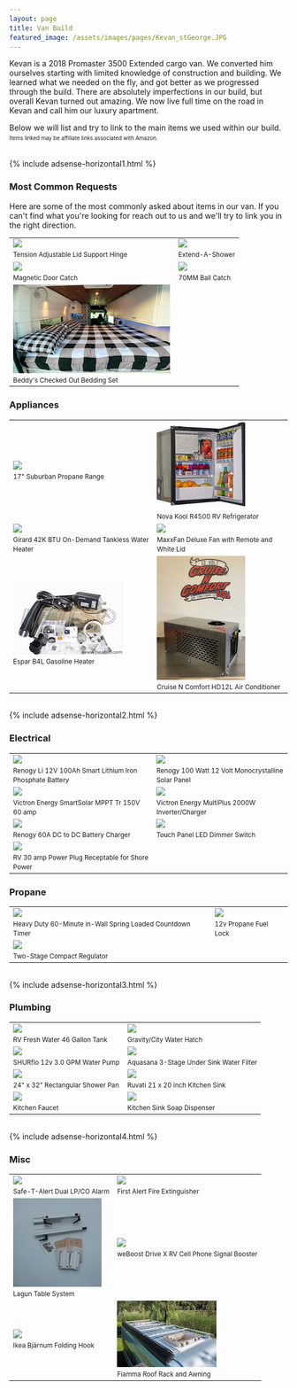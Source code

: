 ```yaml
---
layout: page
title: Van Build
featured_image: /assets/images/pages/Kevan_stGeorge.JPG
---
```


Kevan is a 2018 Promaster 3500 Extended cargo van. We converted him ourselves starting with limited knowledge of construction and building. We learned what we needed on the fly, and got better as we progressed through the build. There are absolutely imperfections in our build, but overall Kevan turned out amazing. We now live full time on the road in Kevan and call him our luxury apartment.

Below we will list and try to link to the main items we used within our build. 
<br><small><small>Items linked may be affiliate links associated with Amazon.</small></small>

<br>
{% include adsense-horizontal1.html %}<br>

### Most Common Requests

Here are some of the most commonly asked about items in our van. If you can't find what you're looking for reach out to us and we'll try to link you in the right direction.

<table>
  <tr>
    <td>
      <a href="https://www.amazon.com/gp/product/B01N9IX87T?ie=UTF8&psc=1&linkCode=li2&tag=twk0df-20&linkId=cdc35bcacb7c3a79e4b689b7e164b83e&language=en_US&ref_=as_li_ss_il" target="_blank"><img border="0" src="//ws-na.amazon-adsystem.com/widgets/q?_encoding=UTF8&ASIN=B01N9IX87T&Format=_SL160_&ID=AsinImage&MarketPlace=US&ServiceVersion=20070822&WS=1&tag=twk0df-20&language=en_US" ></a><img src="https://ir-na.amazon-adsystem.com/e/ir?t=twk0df-20&language=en_US&l=li2&o=1&a=B01N9IX87T" width="1" height="1" border="0" alt="" style="border:none !important; margin:0px !important;" /> <br><small>Tension Adjustable Lid Support Hinge</small>
    </td>
    <td>
      <a href="https://www.amazon.com/gp/product/B0031XXW4O?&linkCode=li2&tag=twk0df-20&linkId=c272548ab482b7cd7bc95e5ae80f3dbc&language=en_US&ref_=as_li_ss_il" target="_blank"><img border="0" src="//ws-na.amazon-adsystem.com/widgets/q?_encoding=UTF8&ASIN=B0031XXW4O&Format=_SL160_&ID=AsinImage&MarketPlace=US&ServiceVersion=20070822&WS=1&tag=twk0df-20&language=en_US" ></a><img src="https://ir-na.amazon-adsystem.com/e/ir?t=twk0df-20&language=en_US&l=li2&o=1&a=B0031XXW4O" width="1" height="1" border="0" alt="" style="border:none !important; margin:0px !important;" /> <br><small>Extend-A-Shower</small>
    </td>
  </tr>
  <tr>
    <td>
      <a href="https://www.amazon.com/gp/product/B07J4PYV7N?&linkCode=li2&tag=twk0df-20&linkId=40ebef64dfa53dea7db971c36e9821df&language=en_US&ref_=as_li_ss_il" target="_blank"><img border="0" src="//ws-na.amazon-adsystem.com/widgets/q?_encoding=UTF8&ASIN=B07J4PYV7N&Format=_SL160_&ID=AsinImage&MarketPlace=US&ServiceVersion=20070822&WS=1&tag=twk0df-20&language=en_US" ></a><img src="https://ir-na.amazon-adsystem.com/e/ir?t=twk0df-20&language=en_US&l=li2&o=1&a=B07J4PYV7N" width="1" height="1" border="0" alt="" style="border:none !important; margin:0px !important;" /> <br><small>Magnetic Door Catch</small>
    </td>
    <td>
      <a href="https://www.amazon.com/gp/product/B07PVN1JMQ?&linkCode=li2&tag=twk0df-20&linkId=ad4f0a8d33931ecf7af703c99637e073&language=en_US&ref_=as_li_ss_il" target="_blank"><img border="0" src="//ws-na.amazon-adsystem.com/widgets/q?_encoding=UTF8&ASIN=B07PVN1JMQ&Format=_SL160_&ID=AsinImage&MarketPlace=US&ServiceVersion=20070822&WS=1&tag=twk0df-20&language=en_US" ></a><img src="https://ir-na.amazon-adsystem.com/e/ir?t=twk0df-20&language=en_US&l=li2&o=1&a=B07PVN1JMQ" width="1" height="1" border="0" alt="" style="border:none !important; margin:0px !important;" /> <br><small>70MM Ball Catch</small>
    </td>
  </tr>
  <tr>
    <td>
      <a href="https://beddys.com/collections/beddys/products/checked-out?variant=38785479751" target="_blank"><img border="0" src="/assets/images/pages/VanBuild/bedding.JPG" ></a><img src="/assets/images/pages/VanBuild/bedding.JPG" width="1" height="1" border="0" alt="" style="border:none !important; margin:0px !important;" /> <br><small>Beddy's Checked Out Bedding Set</small>
    </td>

  </tr>
</table>


### Appliances

<table>
  <tr>
    <td>
    	<a href="https://www.amazon.com/dp/B00PXJRYR0?coliid=I1RE2WYAX26PCB&colid=25HEF36T49B08&th=1&linkCode=li2&tag=twk0df-20&linkId=da9e801164590bc8e44b3d9eaa0aa757&language=en_US&ref_=as_li_ss_il" target="_blank"><img border="0" src="//ws-na.amazon-adsystem.com/widgets/q?_encoding=UTF8&ASIN=B00PXJRYR0&Format=_SL160_&ID=AsinImage&MarketPlace=US&ServiceVersion=20070822&WS=1&tag=twk0df-20&language=en_US" ></a><img src="https://ir-na.amazon-adsystem.com/e/ir?t=twk0df-20&language=en_US&l=li2&o=1&a=B00PXJRYR0" width="1" height="1" border="0" alt="" style="border:none !important; margin:0px !important;" /> <br><small>17" Suburban Propane Range</small>
    </td>
    <td>
    	<a href="https://www.campervan-hq.com/products/novakool-4-3-cu-ft-dc-refrigerator-r4500?variant=36757940109461" target="_blank"><img border="0" src="/assets/images/pages/VanBuild/fridge.jpg" ></a><img src="//assets/images/pages/VanBuild/fridge.jpg" width="1" height="1" border="0" alt="" style="border:none !important; margin:0px !important;" /> <br><small>Nova Kool R4500 RV Refrigerator</small>
    </td>
  </tr>
  <tr>
    <td>
    	<a href="https://www.amazon.com/Girard-2GWHAM-Demand-Tankless-Heater/dp/B019BWN8E2?dchild=1&keywords=Girard+42K+BTU+Micro-Processor+Controlled+On-Demand+Tankless+Water+Heater&qid=1614985630&sr=8-5&linkCode=li2&tag=twk0df-20&linkId=86bcbfb62b4caaebd6ebb1c40f2728bc&language=en_US&ref_=as_li_ss_il" target="_blank"><img border="0" src="//ws-na.amazon-adsystem.com/widgets/q?_encoding=UTF8&ASIN=B019BWN8E2&Format=_SL160_&ID=AsinImage&MarketPlace=US&ServiceVersion=20070822&WS=1&tag=twk0df-20&language=en_US" ></a><img src="https://ir-na.amazon-adsystem.com/e/ir?t=twk0df-20&language=en_US&l=li2&o=1&a=B019BWN8E2" width="1" height="1" border="0" alt="" style="border:none !important; margin:0px !important;" /> <br><small>Girard 42K BTU On-Demand Tankless Water Heater</small>
    </td>
    <td>
    	<a href="https://www.amazon.com/dp/B003ZOF09Y?coliid=I2GIX58VERQPC3&colid=25HEF36T49B08&psc=1&linkCode=li2&tag=twk0df-20&linkId=27b7a557d368913db4563e38f2133c4b&language=en_US&ref_=as_li_ss_il" target="_blank"><img border="0" src="//ws-na.amazon-adsystem.com/widgets/q?_encoding=UTF8&ASIN=B003ZOF09Y&Format=_SL160_&ID=AsinImage&MarketPlace=US&ServiceVersion=20070822&WS=1&tag=twk0df-20&language=en_US" ></a><img src="https://ir-na.amazon-adsystem.com/e/ir?t=twk0df-20&language=en_US&l=li2&o=1&a=B003ZOF09Y" width="1" height="1" border="0" alt="" style="border:none !important; margin:0px !important;" /> <br><small>MaxxFan Deluxe Fan with Remote and White Lid</small>
    </td>
  </tr>
  <tr>
    <td>
      <a href="https://www.heatso.com/espar-b4l-gasoline-heater-kit-12v-4kw/" target="_blank"><img border="0" src="/assets/images/pages/VanBuild/espar_heater.jpg" ></a><img src="//assets/images/pages/VanBuild/espar_heater.jpg" width="1" height="1" border="0" alt="" style="border:none !important; margin:0px !important;" /> <br><small>Espar B4L Gasoline Heater</small>
    </td>
    <td>
      <a href="https://stores.12voltairconditioning.com/hd-12l-12-volt-dc-mini-split-system-air-conditioner/" target="_blank"><img border="0" src="/assets/images/pages/VanBuild/cruisencomfort.jpg" ></a><img src="//assets/images/pages/VanBuild/cruisencomfort.jpg" width="1" height="1" border="0" alt="" style="border:none !important; margin:0px !important;" /> <br><small>Cruise N Comfort HD12L Air Conditioner</small>
    </td>
  </tr>
</table>


<br>
{% include adsense-horizontal2.html %}<br>

### Electrical

<table>
  <tr>
    <td>
      <a href="https://www.amazon.com/Renogy-100Ah-Lithium-Phosphate-Battery/dp/B07YXL2TC7?dchild=1&keywords=renogy+100ah+smart+lithium&qid=1618706925&sr=8-1&linkCode=li2&tag=twk0df-20&linkId=50c11cfc36ed714f910910966968e81d&language=en_US&ref_=as_li_ss_il" target="_blank"><img border="0" src="//ws-na.amazon-adsystem.com/widgets/q?_encoding=UTF8&ASIN=B07YXL2TC7&Format=_SL160_&ID=AsinImage&MarketPlace=US&ServiceVersion=20070822&WS=1&tag=twk0df-20&language=en_US" ></a><img src="https://ir-na.amazon-adsystem.com/e/ir?t=twk0df-20&language=en_US&l=li2&o=1&a=B07YXL2TC7" width="1" height="1" border="0" alt="" style="border:none !important; margin:0px !important;" /> <br><small>Renogy Li 12V 100Ah Smart Lithium Iron Phosphate Battery</small>
    </td>
    <td>
      <a href="https://www.amazon.com/Renogy-Monocrystalline-Solar-Compact-Design/dp/B07GF5JY35?dchild=1&keywords=renogy+100w+compact+solar+panel&qid=1618707002&sr=8-3&linkCode=li2&tag=twk0df-20&linkId=06113d5d66ad14110140f41741f93c00&language=en_US&ref_=as_li_ss_il" target="_blank"><img border="0" src="//ws-na.amazon-adsystem.com/widgets/q?_encoding=UTF8&ASIN=B07GF5JY35&Format=_SL160_&ID=AsinImage&MarketPlace=US&ServiceVersion=20070822&WS=1&tag=twk0df-20&language=en_US" ></a><img src="https://ir-na.amazon-adsystem.com/e/ir?t=twk0df-20&language=en_US&l=li2&o=1&a=B07GF5JY35" width="1" height="1" border="0" alt="" style="border:none !important; margin:0px !important;" /> <br><small>Renogy 100 Watt 12 Volt Monocrystalline Solar Panel</small>
    </td>
  </tr>
  <tr>
    <td>
      <a href="https://www.amazon.com/Victron-SmartSolar-Charge-Controller-150V/dp/B07B4KF7LY?dchild=1&keywords=victron+charge+controller+mppt+150%2F60&qid=1618707117&sr=8-3&linkCode=li2&tag=twk0df-20&linkId=13bea40b63640c5edf3d0439b70671b7&language=en_US&ref_=as_li_ss_il" target="_blank"><img border="0" src="//ws-na.amazon-adsystem.com/widgets/q?_encoding=UTF8&ASIN=B07B4KF7LY&Format=_SL160_&ID=AsinImage&MarketPlace=US&ServiceVersion=20070822&WS=1&tag=twk0df-20&language=en_US" ></a><img src="https://ir-na.amazon-adsystem.com/e/ir?t=twk0df-20&language=en_US&l=li2&o=1&a=B07B4KF7LY" width="1" height="1" border="0" alt="" style="border:none !important; margin:0px !important;" /> <br><small>Victron Energy SmartSolar MPPT Tr 150V 60 amp</small>
    </td>
    <td>
      <a href="https://www.amazon.com/Victron-12-2000-80-50-120V/dp/B0053XY8NY?dchild=1&keywords=victron+2000w+inverter+charger&qid=1618707177&sr=8-1-spons&psc=1&smid=AERMGYAT5R869&spLa=ZW5jcnlwdGVkUXVhbGlmaWVyPUExS0xINDdCOTdZUUUxJmVuY3J5cHRlZElkPUEwMzQ1MTY3MkJRTk5GNFpRR09EWiZlbmNyeXB0ZWRBZElkPUEwNDY4MDk2MVNQTTFaNURMUzlXQiZ3aWRnZXROYW1lPXNwX2F0ZiZhY3Rpb249Y2xpY2tSZWRpcmVjdCZkb05vdExvZ0NsaWNrPXRydWU%3D&linkCode=li2&tag=twk0df-20&linkId=e923223bf4eee5cfc09fa47be51f7b99&language=en_US&ref_=as_li_ss_il" target="_blank"><img border="0" src="//ws-na.amazon-adsystem.com/widgets/q?_encoding=UTF8&ASIN=B0053XY8NY&Format=_SL160_&ID=AsinImage&MarketPlace=US&ServiceVersion=20070822&WS=1&tag=twk0df-20&language=en_US" ></a><img src="https://ir-na.amazon-adsystem.com/e/ir?t=twk0df-20&language=en_US&l=li2&o=1&a=B0053XY8NY" width="1" height="1" border="0" alt="" style="border:none !important; margin:0px !important;" /> <br><small>Victron Energy MultiPlus 2000W Inverter/Charger</small>
    </td>
  </tr>
  <tr>
    <td>
      <a href="https://www.amazon.com/Renogy-60A-Battery-Multi-Stage-Charging/dp/B07Z4GSYC2?crid=3M4YK36QHO7AY&dchild=1&keywords=renogy+60+amp+dc+to+dc+charger&qid=1618707259&sprefix=renogy+60%2Caps%2C289&sr=8-3&linkCode=li2&tag=twk0df-20&linkId=e23f1c9c1208dc5b2700fa5fda019ba3&language=en_US&ref_=as_li_ss_il" target="_blank"><img border="0" src="//ws-na.amazon-adsystem.com/widgets/q?_encoding=UTF8&ASIN=B07Z4GSYC2&Format=_SL160_&ID=AsinImage&MarketPlace=US&ServiceVersion=20070822&WS=1&tag=twk0df-20&language=en_US" ></a><img src="https://ir-na.amazon-adsystem.com/e/ir?t=twk0df-20&language=en_US&l=li2&o=1&a=B07Z4GSYC2" width="1" height="1" border="0" alt="" style="border:none !important; margin:0px !important;" /> <br><small>Renogy 60A DC to DC Battery Charger</small>
    </td>
    <td>
      <a href="https://www.amazon.com/gp/product/B00S803KJM?ie=UTF8&psc=1&linkCode=li2&tag=twk0df-20&linkId=c0717f9fa69b76328ff13e62049ffc61&language=en_US&ref_=as_li_ss_il" target="_blank"><img border="0" src="//ws-na.amazon-adsystem.com/widgets/q?_encoding=UTF8&ASIN=B00S803KJM&Format=_SL160_&ID=AsinImage&MarketPlace=US&ServiceVersion=20070822&WS=1&tag=twk0df-20&language=en_US" ></a><img src="https://ir-na.amazon-adsystem.com/e/ir?t=twk0df-20&language=en_US&l=li2&o=1&a=B00S803KJM" width="1" height="1" border="0" alt="" style="border:none !important; margin:0px !important;" /> <br><small>Touch Panel LED Dimmer Switch</small>
    </td>
  </tr>
  <tr>
    <td>
      <a href="https://www.amazon.com/gp/product/B01N0GHPUJ?&linkCode=li2&tag=twk0df-20&linkId=59d772a23b6b40919a71d8939ea5a6c1&language=en_US&ref_=as_li_ss_il" target="_blank"><img border="0" src="//ws-na.amazon-adsystem.com/widgets/q?_encoding=UTF8&ASIN=B01N0GHPUJ&Format=_SL160_&ID=AsinImage&MarketPlace=US&ServiceVersion=20070822&WS=1&tag=twk0df-20&language=en_US" ></a><img src="https://ir-na.amazon-adsystem.com/e/ir?t=twk0df-20&language=en_US&l=li2&o=1&a=B01N0GHPUJ" width="1" height="1" border="0" alt="" style="border:none !important; margin:0px !important;" /> <br><small>RV 30 amp Power Plug Receptable for Shore Power</small>
    </td>
  </tr>
</table>

### Propane

<table>
  <tr>
    <td>
      <a href="https://www.amazon.com/gp/product/B01LVTGKBR?&linkCode=li2&tag=twk0df-20&linkId=0c4a14c614bcb484f7e6088de8df7b4e&language=en_US&ref_=as_li_ss_il" target="_blank"><img border="0" src="//ws-na.amazon-adsystem.com/widgets/q?_encoding=UTF8&ASIN=B01LVTGKBR&Format=_SL160_&ID=AsinImage&MarketPlace=US&ServiceVersion=20070822&WS=1&tag=twk0df-20&language=en_US" ></a><img src="https://ir-na.amazon-adsystem.com/e/ir?t=twk0df-20&language=en_US&l=li2&o=1&a=B01LVTGKBR" width="1" height="1" border="0" alt="" style="border:none !important; margin:0px !important;" /> <br><small>Heavy Duty 60-Minute in-Wall Spring Loaded Countdown Timer</small>
    </td>
    <td>
      <a href="https://www.amazon.com/Advanced-Fuel-Components-Propane-AFC-151R/dp/B0843MVGL4?&linkCode=li2&tag=twk0df-20&linkId=41044a777a7405bcc1952f33c6a1fb04&language=en_US&ref_=as_li_ss_il" target="_blank"><img border="0" src="//ws-na.amazon-adsystem.com/widgets/q?_encoding=UTF8&ASIN=B0843MVGL4&Format=_SL160_&ID=AsinImage&MarketPlace=US&ServiceVersion=20070822&WS=1&tag=twk0df-20&language=en_US" ></a><img src="https://ir-na.amazon-adsystem.com/e/ir?t=twk0df-20&language=en_US&l=li2&o=1&a=B0843MVGL4" width="1" height="1" border="0" alt="" style="border:none !important; margin:0px !important;" /> <br><small>12v Propane Fuel Lock</small>
    </td>
  </tr>
  <tr>
    <td>
      <a href="https://www.amazon.com/gp/product/B00KTS0QDY?&linkCode=li2&tag=twk0df-20&linkId=0920bb8958cc52803ff19e6771e4360a&language=en_US&ref_=as_li_ss_il" target="_blank"><img border="0" src="//ws-na.amazon-adsystem.com/widgets/q?_encoding=UTF8&ASIN=B00KTS0QDY&Format=_SL160_&ID=AsinImage&MarketPlace=US&ServiceVersion=20070822&WS=1&tag=twk0df-20&language=en_US" ></a><img src="https://ir-na.amazon-adsystem.com/e/ir?t=twk0df-20&language=en_US&l=li2&o=1&a=B00KTS0QDY" width="1" height="1" border="0" alt="" style="border:none !important; margin:0px !important;" /> <br><small>Two-Stage Compact Regulator</small>
    </td>
  </tr>
</table>

<br>
{% include adsense-horizontal3.html %}<br>

### Plumbing

<table>
  <tr>
    <td>
      <a href="https://www.amazon.com/gp/product/B007MSLP7A?&linkCode=li2&tag=twk0df-20&linkId=390347bf5d672f77d9ec0947511e6bf2&language=en_US&ref_=as_li_ss_il" target="_blank"><img border="0" src="//ws-na.amazon-adsystem.com/widgets/q?_encoding=UTF8&ASIN=B007MSLP7A&Format=_SL160_&ID=AsinImage&MarketPlace=US&ServiceVersion=20070822&WS=1&tag=twk0df-20&language=en_US" ></a><img src="https://ir-na.amazon-adsystem.com/e/ir?t=twk0df-20&language=en_US&l=li2&o=1&a=B007MSLP7A" width="1" height="1" border="0" alt="" style="border:none !important; margin:0px !important;" /> <br><small>RV Fresh Water 46 Gallon Tank</small>
    </td>
    <td>
      <a href="https://www.amazon.com/Valterra-White-Gravity-Water-Trailer/dp/B0735PZW4H?dchild=1&keywords=rv+water+fill&qid=1618708573&sbo=RZvfv%2F%2FHxDF%2BO5021pAnSA%3D%3D&sr=8-3&linkCode=li2&tag=twk0df-20&linkId=f99e656e5fbde9b30b1938c806125cf5&language=en_US&ref_=as_li_ss_il" target="_blank"><img border="0" src="//ws-na.amazon-adsystem.com/widgets/q?_encoding=UTF8&ASIN=B0735PZW4H&Format=_SL160_&ID=AsinImage&MarketPlace=US&ServiceVersion=20070822&WS=1&tag=twk0df-20&language=en_US" ></a><img src="https://ir-na.amazon-adsystem.com/e/ir?t=twk0df-20&language=en_US&l=li2&o=1&a=B0735PZW4H" width="1" height="1" border="0" alt="" style="border:none !important; margin:0px !important;" /> <br><small>Gravity/City Water Hatch</small>
    </td>
  </tr>
  <tr>
    <td>
      <a href="https://www.amazon.com/SHURflo-Revolution-Water-Pump-4008-101-A65/dp/B010TKMK4O?crid=3TXYGVHAYDQF9&dchild=1&keywords=shurflo+4008-101-a65+new+3.0+gpm+rv+water+pump+revolution%2C+12v&qid=1618708672&sprefix=shurflo+water+pump+3.0%2Caps%2C309&sr=8-1&linkCode=li2&tag=twk0df-20&linkId=9c2aa3bc0de0af5aec2df19ba2a7bfee&language=en_US&ref_=as_li_ss_il" target="_blank"><img border="0" src="//ws-na.amazon-adsystem.com/widgets/q?_encoding=UTF8&ASIN=B010TKMK4O&Format=_SL160_&ID=AsinImage&MarketPlace=US&ServiceVersion=20070822&WS=1&tag=twk0df-20&language=en_US" ></a><img src="https://ir-na.amazon-adsystem.com/e/ir?t=twk0df-20&language=en_US&l=li2&o=1&a=B010TKMK4O" width="1" height="1" border="0" alt="" style="border:none !important; margin:0px !important;" /> <br><small>SHURflo 12v 3.0 GPM Water Pump</small>
    </td>
    <td>
     <a href="https://www.amazon.com/gp/product/B06XGZMTRH?&linkCode=li2&tag=twk0df-20&linkId=48e98a10ff41239e2456736b8479c9ab&language=en_US&ref_=as_li_ss_il" target="_blank"><img border="0" src="//ws-na.amazon-adsystem.com/widgets/q?_encoding=UTF8&ASIN=B06XGZMTRH&Format=_SL160_&ID=AsinImage&MarketPlace=US&ServiceVersion=20070822&WS=1&tag=twk0df-20&language=en_US" ></a><img src="https://ir-na.amazon-adsystem.com/e/ir?t=twk0df-20&language=en_US&l=li2&o=1&a=B06XGZMTRH" width="1" height="1" border="0" alt="" style="border:none !important; margin:0px !important;" /> <br><small>Aquasana  3-Stage Under Sink Water Filter</small>
    </td>
  </tr>
  <tr>
    <td>
      <a href="https://www.amazon.com/Lippert-Components-210369-Rectangular-Handed/dp/B00OM0YIR0?crid=39KHFN1R2ZAO2&dchild=1&keywords=shower+pan+24x32&qid=1618708887&sprefix=shower+pan+24%2Caps%2C283&sr=8-2&linkCode=li2&tag=twk0df-20&linkId=98c231c5e9968bf8fb83a50705dfe9b8&language=en_US&ref_=as_li_ss_il" target="_blank"><img border="0" src="//ws-na.amazon-adsystem.com/widgets/q?_encoding=UTF8&ASIN=B00OM0YIR0&Format=_SL160_&ID=AsinImage&MarketPlace=US&ServiceVersion=20070822&WS=1&tag=twk0df-20&language=en_US" ></a><img src="https://ir-na.amazon-adsystem.com/e/ir?t=twk0df-20&language=en_US&l=li2&o=1&a=B00OM0YIR0" width="1" height="1" border="0" alt="" style="border:none !important; margin:0px !important;" /> <br><small>24" x 32" Rectangular Shower Pan</small>
    </td>
    <td>
      <a href="https://www.amazon.com/gp/product/B07R8WP9PL?&linkCode=li2&tag=twk0df-20&linkId=61ca7afc31b544848b940afde510df49&language=en_US&ref_=as_li_ss_il" target="_blank"><img border="0" src="//ws-na.amazon-adsystem.com/widgets/q?_encoding=UTF8&ASIN=B07R8WP9PL&Format=_SL160_&ID=AsinImage&MarketPlace=US&ServiceVersion=20070822&WS=1&tag=twk0df-20&language=en_US" ></a><img src="https://ir-na.amazon-adsystem.com/e/ir?t=twk0df-20&language=en_US&l=li2&o=1&a=B07R8WP9PL" width="1" height="1" border="0" alt="" style="border:none !important; margin:0px !important;" /> <br><small>Ruvati 21 x 20 inch Kitchen Sink</small>
    </td>
  </tr>
    <tr>
    <td>
      <a href="https://www.amazon.com/gp/product/B07D8F5NCW?&linkCode=li2&tag=twk0df-20&linkId=2b90f7bb2109c891dc27cfa932462b28&language=en_US&ref_=as_li_ss_il" target="_blank"><img border="0" src="//ws-na.amazon-adsystem.com/widgets/q?_encoding=UTF8&ASIN=B07D8F5NCW&Format=_SL160_&ID=AsinImage&MarketPlace=US&ServiceVersion=20070822&WS=1&tag=twk0df-20&language=en_US" ></a><img src="https://ir-na.amazon-adsystem.com/e/ir?t=twk0df-20&language=en_US&l=li2&o=1&a=B07D8F5NCW" width="1" height="1" border="0" alt="" style="border:none !important; margin:0px !important;" /> <br><small>Kitchen Faucet</small>
    </td>
    <td>
      <a href="https://www.amazon.com/gp/product/B081L1RC1V?&linkCode=li2&tag=twk0df-20&linkId=e54143d8ae1ff68cf590173a6e322ad5&language=en_US&ref_=as_li_ss_il" target="_blank"><img border="0" src="//ws-na.amazon-adsystem.com/widgets/q?_encoding=UTF8&ASIN=B081L1RC1V&Format=_SL160_&ID=AsinImage&MarketPlace=US&ServiceVersion=20070822&WS=1&tag=twk0df-20&language=en_US" ></a><img src="https://ir-na.amazon-adsystem.com/e/ir?t=twk0df-20&language=en_US&l=li2&o=1&a=B081L1RC1V" width="1" height="1" border="0" alt="" style="border:none !important; margin:0px !important;" /> <br><small>Kitchen Sink Soap Dispenser</small>
    </td>
  </tr>
</table>

<br>
{% include adsense-horizontal4.html %}<br>

### Misc

<table>
  <tr>
    <td>
      <a href="https://www.amazon.com/gp/product/B009XTZ0XQ?&linkCode=li2&tag=twk0df-20&linkId=4cea970c0cc7d30987180f5e6ee19043&language=en_US&ref_=as_li_ss_il" target="_blank"><img border="0" src="//ws-na.amazon-adsystem.com/widgets/q?_encoding=UTF8&ASIN=B009XTZ0XQ&Format=_SL160_&ID=AsinImage&MarketPlace=US&ServiceVersion=20070822&WS=1&tag=twk0df-20&language=en_US" ></a><img src="https://ir-na.amazon-adsystem.com/e/ir?t=twk0df-20&language=en_US&l=li2&o=1&a=B009XTZ0XQ" width="1" height="1" border="0" alt="" style="border:none !important; margin:0px !important;" /> <br><small>Safe-T-Alert Dual LP/CO Alarm</small>
    </td>
    <td>
      <a href="https://www.amazon.com/gp/product/B000Y4IKTU?&linkCode=li2&tag=twk0df-20&linkId=3ecb6a0e6fad033bae2812932e5ddafe&language=en_US&ref_=as_li_ss_il" target="_blank"><img border="0" src="//ws-na.amazon-adsystem.com/widgets/q?_encoding=UTF8&ASIN=B000Y4IKTU&Format=_SL160_&ID=AsinImage&MarketPlace=US&ServiceVersion=20070822&WS=1&tag=twk0df-20&language=en_US" ></a><img src="https://ir-na.amazon-adsystem.com/e/ir?t=twk0df-20&language=en_US&l=li2&o=1&a=B000Y4IKTU" width="1" height="1" border="0" alt="" style="border:none !important; margin:0px !important;" /> <br><small>First Alert Fire Extinguisher</small>
    </td>
  </tr>
  <tr>
    <td>
      <a href="https://www.lagunusa.com/product/lagun-table-system-2-1" target="_blank"><img border="0" src="/assets/images/pages/VanBuild/lagun_table.jpeg" ></a><img src="//assets/images/pages/VanBuild/lagun_table.jpeg" width="1" height="1" border="0" alt="" style="border:none !important; margin:0px !important;" /> <br><small>Lagun Table System</small>
    </td>
    <td>
      <a href="https://www.amazon.com/weBoost-471410-Signal-Booster-Motorhome/dp/B07TYGJ9TV?dchild=1&keywords=weboost+rv&qid=1618709789&sr=8-5&linkCode=li2&tag=twk0df-20&linkId=7e7510e1d265fcbf1d3b0a56150b8234&language=en_US&ref_=as_li_ss_il" target="_blank"><img border="0" src="//ws-na.amazon-adsystem.com/widgets/q?_encoding=UTF8&ASIN=B07TYGJ9TV&Format=_SL160_&ID=AsinImage&MarketPlace=US&ServiceVersion=20070822&WS=1&tag=twk0df-20&language=en_US" ></a><img src="https://ir-na.amazon-adsystem.com/e/ir?t=twk0df-20&language=en_US&l=li2&o=1&a=B07TYGJ9TV" width="1" height="1" border="0" alt="" style="border:none !important; margin:0px !important;" /> <br><small>weBoost Drive X RV Cell Phone Signal Booster</small>
    </td>
  </tr>
  <tr>
    <td>
      <a href="https://www.amazon.com/Ikea-Bj%C3%A4rnum-Folding-Hook-Aluminum/dp/B00AZ7BEDK?dchild=1&keywords=ikea+folding+hooks&qid=1618709905&sr=8-1&linkCode=li2&tag=twk0df-20&linkId=503cfad271150e7ff1cac021b56eec4b&language=en_US&ref_=as_li_ss_il" target="_blank"><img border="0" src="//ws-na.amazon-adsystem.com/widgets/q?_encoding=UTF8&ASIN=B00AZ7BEDK&Format=_SL160_&ID=AsinImage&MarketPlace=US&ServiceVersion=20070822&WS=1&tag=twk0df-20&language=en_US" ></a><img src="https://ir-na.amazon-adsystem.com/e/ir?t=twk0df-20&language=en_US&l=li2&o=1&a=B00AZ7BEDK" width="1" height="1" border="0" alt="" style="border:none !important; margin:0px !important;" /> <br><small>Ikea Bjärnum Folding Hook</small>
    </td>
    <td>
      <a href="https://vanupgrades.com/collections/promaster-exterior-accessories/products/promaster-roof-rack-and-awning-package" target="_blank"><img border="0" src="/assets/images/pages/VanBuild/fiamma_roof_rack.jpeg" ></a><img src="//assets/images/pages/VanBuild/fiamma_roof_rack.jpeg" width="1" height="1" border="0" alt="" style="border:none !important; margin:0px !important;" /> <br><small>Fiamma Roof Rack and Awning</small>
    </td>
  </tr>
</table>





